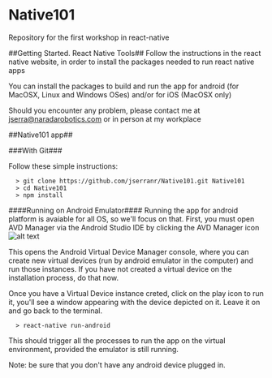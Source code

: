 # Native101
Repository for the first workshop in react-native

##Getting Started. React Native Tools##
Follow the instructions in the react native website, in order to install the
packages needed to run react native apps

You can install the packages to build and run the app for android
(for MacOSX, Linux and Windows OSes) and/or for iOS (MacOSX only)

 Should you encounter any problem, please contact me at jserra@naradarobotics.com
 or in person at my workplace


##Native101 app##

###With Git###

Follow these simple instructions:

```
  > git clone https://github.com/jserranr/Native101.git Native101
  > cd Native101
  > npm install
```

####Running on Android Emulator####
Running the app for android platform is avaiable for all OS, so we'll focus on that.
First, you must open AVD Manager via the Android Studio IDE by clicking the
AVD Manager icon ![alt text][AVDManagerIcon]

This opens the Android Virtual Device Manager console, where you can create new
virtual devices (run by android emulator in the computer) and run those instances.
If you have not created a virtual device on the installation process, do
that now.

Once you have a Virtual Device instance creted, click on the play icon to run it,
you'll see a window appearing with the device depicted on it. Leave it on and go
back to the terminal.

```
  > react-native run-android
```

This should trigger all the processes to run the app on the virtual environment,
provided the emulator is still running.

Note: be sure that you don't have any android device plugged in.



[AVDManagerIcon]: https://github.com/jserranr/Native101/_instructions/avdmanager_icon.png
[AVDManagerConsole]: https://github.com/jserranr/Native101/_instructions/avdmanager_console.png
